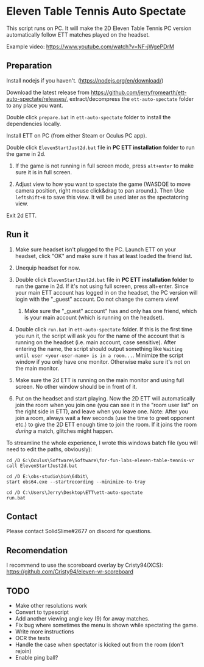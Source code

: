# Eleven Table Tennis Auto Spectate

This script runs on PC. It will make the 2D Eleven Table Tennis PC version automatically follow ETT matches played on the headset.

Example video: https://www.youtube.com/watch?v=NF-jWgePDrM

## Preparation

Install nodejs if you haven't. (https://nodejs.org/en/download/)

Download the latest release from https://github.com/jerryfromearth/ett-auto-spectate/releases/, extract/decompress the `ett-auto-spectate` folder to any place you want.

Double click `prepare.bat` in `ett-auto-spectate` folder to install the dependencies locally.

Install ETT on PC (from either Steam or Oculus PC app).

Double click `ElevenStartJust2d.bat` file in **PC ETT installation folder** to run the game in 2d.

1. If the game is not running in full screen mode, press `alt+enter` to make sure it is in full screen.

2.  Adjust view to how you want to spectate the game (WASDQE to move camera position, right mouse click&drag to pan around.).
    Then Use `leftshift+8` to save this view. It will be used later as the spectatoring view.

Exit 2d ETT.

## Run it

1. Make sure headset isn't plugged to the PC. Launch ETT on your headset, click "OK" and make sure it has at least loaded the friend list.

1. Unequip headset for now.

1. Double click `ElevenStartJust2d.bat` file in **PC ETT installation folder** to run the game in 2d. If it's not using full screen, press alt+enter. Since your main ETT account has logged in on the headset, the PC version will login with the "\_guest" account. Do not change the camera view!

   1. Make sure the "\_guest" account" has and only has one friend, which is your main account (which is running on the headset).

1. Double click `run.bat` in `ett-auto-spectate` folder. If this is the first time you run it, the script will ask you for the name of the account that is running on the headset (i.e. main account, case sensitive). After entering the name, the script should output something like `Waiting until user <your-user-name> is in a room...`. Minimize the script window if you only have one monitor. Otherwise make sure it's not on the main monitor.

1. Make sure the 2d ETT is running on the main monitor and using full screen. No other window should be in front of it.

1. Put on the headset and start playing. Now the 2D ETT will automatically join the room when you join one (you can see it in the "room user list" on the right side in ETT), and leave when you leave one. 
   Note: After you join a room, always wait a few seconds (use the time to greet opponent etc.) to give the 2D ETT enough time to join the room. If it joins the room *during* a match, glitches might happen.

To streamline the whole experience, I wrote this windows batch file (you will need to edit the paths, obviously):

```
cd /D G:\Oculus\Software\Software\for-fun-labs-eleven-table-tennis-vr
call ElevenStartJust2d.bat

cd /D E:\obs-studio\bin\64bit\
start obs64.exe --startrecording --minimize-to-tray

cd /D C:\Users\Jerry\Desktop\ETT\ett-auto-spectate
run.bat
```


## Contact

Please contact SolidSlime#2677 on discord for questions.

## Recomendation

I recommend to use the scoreboard overlay by Cristy94(XCS): https://github.com/Cristy94/eleven-vr-scoreboard

## TODO

- Make other resolutions work
- Convert to typescript
- Add another viewing angle key (9) for away matches.
- Fix bug where sometimes the menu is shown while spectating the game.
- Write more instructions
- OCR the texts
- Handle the case when spectator is kicked out from the room (don't rejoin)
- Enable ping ball?
